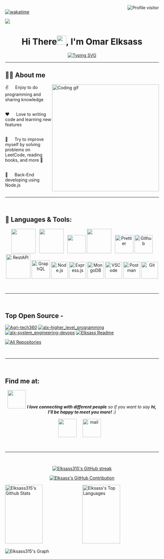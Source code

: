 <a href="https://komarev.com/ghpvc/?username=Elksass315">
  <img align="right" src="https://komarev.com/ghpvc/?username=Elksass315&label=Visitors&color=0e75b6&style=flat" alt="Profile visitor" />
</a>

[![wakatime](https://wakatime.com/badge/user/866e2327-7427-4564-adbe-69a93798bd6b.svg)](https://wakatime.com/@866e2327-7427-4564-adbe-69a93798bd6b)

<a href="https://github.com/Elksass315">
 <img src="https://github.githubassets.com/images/modules/site/social-cards/github-social.png" />
</a>

<h1 align="center">Hi There<img src="https://raw.githubusercontent.com/MartinHeinz/MartinHeinz/master/wave.gif" width="30px">, I'm Omar Elksass</h1>
<p align="center">
  <a href="https://git.io/typing-svg"><img src="https://readme-typing-svg.herokuapp.com?font=Fira+Code&weight=700&pause=1000&center=true&vCenter=true&random=false&width=500&lines=Back-End+Developer;Bachelor+of+AI" alt="Typing SVG" /></a></a>
</p>
<hr/>


## 🙋‍♂️ About me
<p>
  <img align="right" width="350" src="https://github.com/alsiam/alsiam/blob/main/assets/programmer.gif" alt="Coding gif" />

✌️ &emsp; Enjoy to do programming and sharing knowledge <br/><br/>

❤️ &emsp; Love to writing code and learning new features<br/><br/>

🌱 &emsp; Try to improve myself by solving problems on LeetCode, reading books, and more 💪<br/><br/>

🌱 &emsp; Back-End developing using Node.js<br/><br/>
</p>
<hr/>
<br/>

## 🚀 Languages & Tools:

<p align="center"> 
 <a href="https://www.javascript.com/" style="padding-right:8px;" href="#" target="_blank"> <img src="https://techstack-generator.vercel.app/js-icon.svg" width="80" height="80"/></a>
 <a href="https://www.typescript.com/" style="padding-right:8px;" href="#" target="_blank"> <img src="https://techstack-generator.vercel.app/ts-icon.svg" width="80" height="80"/></a>
 <a href="https://www.python.org" target="_blank"> <img src="https://techstack-generator.vercel.app/python-icon.svg" width="60" height="60"/></a>
 <a style="padding-right:8px;" href="https://www.mysql.com/" target="_blank"> <img src="https://techstack-generator.vercel.app/mysql-icon.svg" width="80" height="80"/></a> 
 <img alt="Prettier" src="https://techstack-generator.vercel.app/prettier-icon.svg" width="60" height="60" /></a>
 <a href="https://github.com/" target="_blank"><img alt="Github" src="https://techstack-generator.vercel.app/github-icon.svg" width="60" height="60" /></a>
 <a href="https://restfulapi.net/" target="_blank"><img alt="RestAPI" src="https://techstack-generator.vercel.app/restapi-icon.svg" width="80" height="80" /></a>
 <a href="https://graphql.org/" target="_blank"><img alt="GraphQL" src="https://techstack-generator.vercel.app/graphql-icon.svg" width="60" height="60" /></a>
 <a href="https://nodejs.org/en" target="_blank"><img alt="Node.js" width="55" height="55" src="https://skillicons.dev/icons?i=nodejs"/></a>
 <a href="https://expressjs.com/" target="_blank"><img alt="Express.js" width="55" height="55" src="https://skillicons.dev/icons?i=express"/></a>
 <a href="https://www.mongodb.com/" target="_blank"><img alt="MongoDB" width="55" height="55" src="https://skillicons.dev/icons?i=mongodb"/></a>
  <a href="https://code.visualstudio.com/" target="_blank"><img alt="VSCode" width="55" height="55" src="https://skillicons.dev/icons?i=vscode"/></a>
 <a href="https://postman.com" target="_blank"><img alt="Postman" width="55" height="55" src="https://skillicons.dev/icons?i=postman"/></a>
 <a href="https://git-scm.com/" target="_blank"><img alt="Git" width="55" height="55" src="https://skillicons.dev/icons?i=git"/></a>


</p>

<br/>
<hr/>
<br/>

## Top Open Source -


[![Agri-tech360](https://github-readme-stats.vercel.app/api/pin/?username=Elksass315&repo=Agri-tech360&border_color=7F3FBF&bg_color=0D1117&title_color=C9D1D9&text_color=8B949E&icon_color=7F3FBF)](https://github.com/Elksass315/Agri-tech360)
[![alx-higher_level_programming](https://github-readme-stats.vercel.app/api/pin/?username=Elksass315&repo=alx-higher_level_programming&border_color=7F3FBF&bg_color=0D1117&title_color=C9D1D9&text_color=8B949E&icon_color=7F3FBF)](https://github.com/Elksass315/alx-higher_level_programming)
[![alx-system_engineering-devops](https://github-readme-stats.vercel.app/api/pin/?username=Elksass315&repo=alx-system_engineering-devops&border_color=7F3FBF&bg_color=0D1117&title_color=C9D1D9&text_color=8B949E&icon_color=7F3FBF)](https://github.com/Elksass315/alx-system_engineering-devops)
[![Elksass Readme](https://github-readme-stats.vercel.app/api/pin/?username=Elksass315&repo=Elksass315&border_color=7F3FBF&bg_color=0D1117&title_color=C9D1D9&text_color=8B949E&icon_color=7F3FBF)](https://github.com/Elksass315/Elksass315)

<p align="left">
  <a href="https://github.com/Elksass315?tab=repositories" target="_blank"><img alt="All Repositories" title="All Repositories" src="https://img.shields.io/badge/-All%20Repos-2962FF?style=for-the-badge&logo=koding&logoColor=white"/></a>
</p>

<br/>
<hr/>
<br/>

## Find me at:
<p align="center">
<img src="https://media.giphy.com/media/LnQjpWaON8nhr21vNW/giphy.gif" width="60"> <em><b>I love connecting with different people</b> so if you want to say <b>hi, I'll be happy to meet you more!</b> :)</em>
</p>
<p align="center">
 <a href = "https://www.linkedin.com/in/omar-elksass/" target="_blank"><img width="60" height="60" src="https://skillicons.dev/icons?i=linkedin"/></a> &nbsp; &nbsp;
 <a href = "mailto:qsasomar@gmail.com" target="_blank"><img width="60" height="60" alt="mail" src="https://skillicons.dev/icons?i=gmail"/></a> &nbsp; &nbsp;

</p>

<br/>
<hr/>
<br/>

<p align="center">
  <a href="https://github.com/Elksass315">
    <img src="https://github-readme-streak-stats.herokuapp.com/?user=Elksass315&theme=radical&border=7F3FBF&background=0D1117" alt="Elksass315's GitHub streak"/>
  </a>
</p>

<p align="center">
  <a href="https://github.com/Elksass315">
    <img src="http://github-profile-summary-cards.vercel.app/api/cards/profile-details?username=Elksass315&theme=radical" alt="Elksass's GitHub Contribution"/>
  </a>
</p>

<a> 
    <a href="https://github.com/Elksass315"><img alt="Elksass315's Github Stats" src="https://denvercoder1-github-readme-stats.vercel.app/api?username=Elksass315&show_icons=true&count_private=true&theme=react&border_color=7F3FBF&bg_color=0D1117&title_color=F85D7F&icon_color=F8D866" height="192px" width="49.5%"/></a>
  <a href="https://github.com/ELksass315"><img alt="Elksass's Top Languages" src="https://denvercoder1-github-readme-stats.vercel.app/api/top-langs/?username=Elksass315&langs_count=8&layout=compact&theme=react&border_color=7F3FBF&bg_color=0D1117&title_color=F85D7F&icon_color=F8D866" height="192px" width="49.5%"/></a>
  <br/>
</a>

![Elksass315's Graph](https://github-readme-activity-graph.vercel.app/graph?username=Elksass315&custom_title=Elksass's%20GitHub%20Activity%20Graph&bg_color=0D1117&color=7F3FBF&line=7F3FBF&point=7F3FBF&area_color=FFFFFF&title_color=FFFFFF&area=true)
